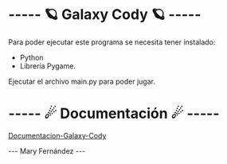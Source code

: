 <h1> ----- 🪐 Galaxy Cody 🪐 ----- </h1>
Para poder ejecutar este programa se necesita tener instalado:

- Python 
- Librería Pygame.

Ejecutar el archivo main.py para poder jugar.

<h1> ----- ☄ Documentación ☄ ----- </h1>

[Documentacion-Galaxy-Cody](https://github.com/Janselin/galaxy-cody/files/8647493/Documentacion-MaryFernandez.pdf)


--- Mary Fernández ---
